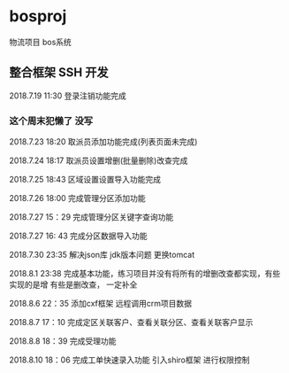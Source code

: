 # bosproj
物流项目 bos系统
## 整合框架 SSH 开发

2018.7.19 11:30 登录注销功能完成

### 这个周末犯懒了 没写

2018.7.23 18:20 取派员添加功能完成(列表页面未完成)

2018.7.24 18:17 取派员设置增删(批量删除)改查完成

2018.7.25 18:43 区域设置设置导入功能完成

2018.7.26 18:00 完成管理分区添加功能    

2018.7.27 15：29 完成管理分区关键字查询功能

2018.7.27 16: 43 完成分区数据导入功能


2018.7.30 23:35 解决json库 jdk版本问题 更换tomcat

2018.8.1 23:38 完成基本功能，练习项目并没有将所有的增删改查都实现，有些实现的是增 有些是删改查，
一定补全


2018.8.6 22：35 添加cxf框架 远程调用crm项目数据

2018.8.7 17：10 完成定区关联客户、查看关联分区、查看关联客户显示

2018.8.8 18：39 完成受理功能    

2018.8.10 18：06 完成工单快速录入功能 引入shiro框架 进行权限控制
